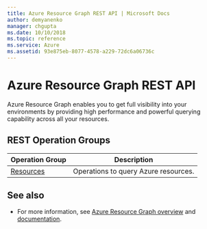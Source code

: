 ```yaml
---
title: Azure Resource Graph REST API | Microsoft Docs
author: demyanenko
manager: chgupta
ms.date: 10/10/2018
ms.topic: reference
ms.service: Azure
ms.assetid: 93e875eb-8077-4578-a229-72dc6a06736c
---
```


# Azure Resource Graph REST API

Azure Resource Graph enables you to get full visibility into your environments by providing high performance and powerful querying capability across all your resources.


## REST Operation Groups

| Operation Group | Description |
|-----------------|-------------|
| [Resources](xref:management.azure.com.azureresourcegraph.resourcegraph(2020-04-01-preview).resources) |Operations to query Azure resources.|

## See also

- For more information, see [Azure Resource Graph overview](https://azure.microsoft.com/features/resource-graph/) and [documentation](/azure/governance/resource-graph/overview).
